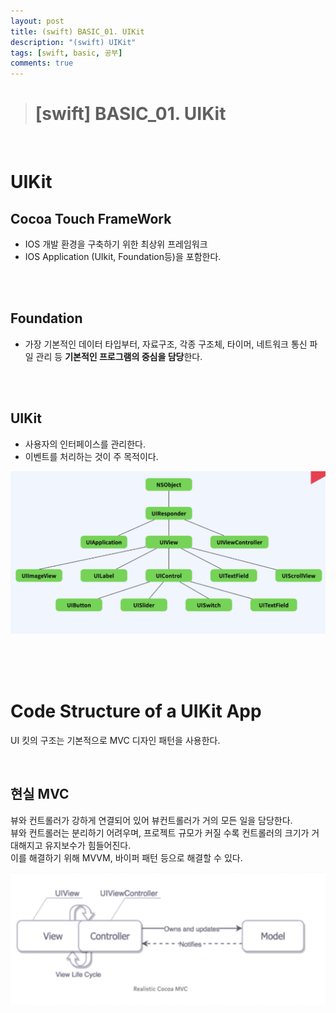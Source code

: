```yaml
---
layout: post
title: (swift) BASIC_01. UIKit
description: "(swift) UIKit"
tags: [swift, basic, 공부]
comments: true
---
```


> # [swift] BASIC_01. UIKit

<br>

# UIKit

## Cocoa Touch FrameWork
- IOS 개발 환경을 구축하기 위한 최상위 프레임워크  
- IOS Application (UIkit, Foundation등)을 포함한다.

<br>
<br>

## Foundation
 - 가장 기본적인 데이터 타입부터, 자료구조, 각종 구조체, 타이머, 네트워크 통신 파일 관리 등 **기본적인 프로그램의 중심을 담당**한다.

<br>
<br>

## UIKit
 - 사용자의 인터페이스를 관리한다.
 - 이벤트를 처리하는 것이 주 목적이다.

![uikit](../images/basic/01_UIKit/uikit.png)

<br>
<br>
<br>

# Code Structure of a UIKit App

UI 킷의 구조는 기본적으로 MVC 디자인 패턴을 사용한다.

<br>

## 현실 MVC
뷰와 컨트롤러가 강하게 연결되어 있어 뷰컨트롤러가 거의 모든 일을 담당한다.  
뷰와 컨트롤러는 분리하기 어려우며, 프로젝트 규모가 커질 수록 컨트롤러의 크기가 거대해지고 유지보수가 힘들어진다.  
이를 해결하기 위해 MVVM, 바이퍼 패턴 등으로 해결할 수 있다.  

![mvc](../images/basic/01_UIKit/mvc.png)